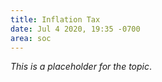 ```yaml
---
title: Inflation Tax
date: Jul 4 2020, 19:35 -0700
area: soc
---
```


_This is a placeholder for the topic_.
